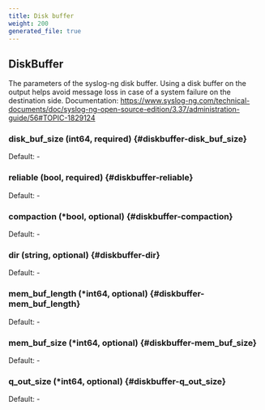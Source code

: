 ```yaml
---
title: Disk buffer
weight: 200
generated_file: true
---
```


## DiskBuffer

The parameters of the syslog-ng disk buffer. Using a disk buffer on the output helps avoid message loss in case of a system failure on the destination side.
Documentation: https://www.syslog-ng.com/technical-documents/doc/syslog-ng-open-source-edition/3.37/administration-guide/56#TOPIC-1829124

### disk_buf_size (int64, required) {#diskbuffer-disk_buf_size}

Default: -

### reliable (bool, required) {#diskbuffer-reliable}

Default: -

### compaction (*bool, optional) {#diskbuffer-compaction}

Default: -

### dir (string, optional) {#diskbuffer-dir}

Default: -

### mem_buf_length (*int64, optional) {#diskbuffer-mem_buf_length}

Default: -

### mem_buf_size (*int64, optional) {#diskbuffer-mem_buf_size}

Default: -

### q_out_size (*int64, optional) {#diskbuffer-q_out_size}

Default: -


